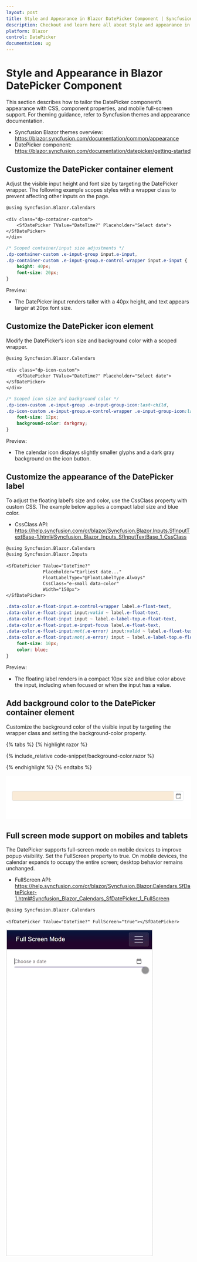 ```yaml
---
layout: post
title: Style and Appearance in Blazor DatePicker Component | Syncfusion
description: Checkout and learn here all about Style and appearance in Syncfusion Blazor DatePicker component and more.
platform: Blazor
control: DatePicker
documentation: ug
---
```


# Style and Appearance in Blazor DatePicker Component

This section describes how to tailor the DatePicker component’s appearance with CSS, component properties, and mobile full-screen support. For theming guidance, refer to Syncfusion themes and appearance documentation.

- Syncfusion Blazor themes overview: https://blazor.syncfusion.com/documentation/common/appearance
- DatePicker component: https://blazor.syncfusion.com/documentation/datepicker/getting-started

## Customize the DatePicker container element

Adjust the visible input height and font size by targeting the DatePicker wrapper. The following example scopes styles with a wrapper class to prevent affecting other inputs on the page.

```cshtml
@using Syncfusion.Blazor.Calendars

<div class="dp-container-custom">
    <SfDatePicker TValue="DateTime?" Placeholder="Select date"></SfDatePicker>
</div>
```

```css
/* Scoped container/input size adjustments */
.dp-container-custom .e-input-group input.e-input,
.dp-container-custom .e-input-group.e-control-wrapper input.e-input {
    height: 40px;
    font-size: 20px;
}
```

Preview:
- The DatePicker input renders taller with a 40px height, and text appears larger at 20px font size.

## Customize the DatePicker icon element

Modify the DatePicker’s icon size and background color with a scoped wrapper.

```cshtml
@using Syncfusion.Blazor.Calendars

<div class="dp-icon-custom">
    <SfDatePicker TValue="DateTime?" Placeholder="Select date"></SfDatePicker>
</div>
```

```css
/* Scoped icon size and background color */
.dp-icon-custom .e-input-group .e-input-group-icon:last-child,
.dp-icon-custom .e-input-group.e-control-wrapper .e-input-group-icon:last-child {
    font-size: 12px;
    background-color: darkgray;
}
```

Preview:
- The calendar icon displays slightly smaller glyphs and a dark gray background on the icon button.

## Customize the appearance of the DatePicker label

To adjust the floating label’s size and color, use the CssClass property with custom CSS. The example below applies a compact label size and blue color.

- CssClass API: https://help.syncfusion.com/cr/blazor/Syncfusion.Blazor.Inputs.SfInputTextBase-1.html#Syncfusion_Blazor_Inputs_SfInputTextBase_1_CssClass

```cshtml
@using Syncfusion.Blazor.Calendars
@using Syncfusion.Blazor.Inputs

<SfDatePicker TValue="DateTime?"
              Placeholder="Earliest date..."
              FloatLabelType="@FloatLabelType.Always"
              CssClass="e-small data-color"
              Width="150px">
</SfDatePicker>
```

```css
.data-color.e-float-input.e-control-wrapper label.e-float-text,
.data-color.e-float-input input:valid ~ label.e-float-text,
.data-color.e-float-input input ~ label.e-label-top.e-float-text,
.data-color.e-float-input.e-input-focus label.e-float-text,
.data-color.e-float-input:not(.e-error) input:valid ~ label.e-float-text,
.data-color.e-float-input:not(.e-error) input ~ label.e-label-top.e-float-text {
    font-size: 10px;
    color: blue;
}
```

Preview:
- The floating label renders in a compact 10px size and blue color above the input, including when focused or when the input has a value.

## Add background color to the DatePicker container element

Customize the background color of the visible input by targeting the wrapper class and setting the background-color property.

{% tabs %}
{% highlight razor %}

{% include_relative code-snippet/background-color.razor %}

{% endhighlight %}
{% endtabs %}

![Blazor DatePicker with a customized background color](./images/blazor-datepicker-background_color.png)

## Full screen mode support on mobiles and tablets

The DatePicker supports full-screen mode on mobile devices to improve popup visibility. Set the FullScreen property to true. On mobile devices, the calendar expands to occupy the entire screen; desktop behavior remains unchanged.

- FullScreen API: https://help.syncfusion.com/cr/blazor/Syncfusion.Blazor.Calendars.SfDatePicker-1.html#Syncfusion_Blazor_Calendars_SfDatePicker_1_FullScreen

```cshtml
@using Syncfusion.Blazor.Calendars

<SfDatePicker TValue="DateTime?" FullScreen="true"></SfDatePicker>
```

![Blazor DatePicker popup displayed in mobile full-screen mode](./images/blazor-datepicker-full-screen.gif)
